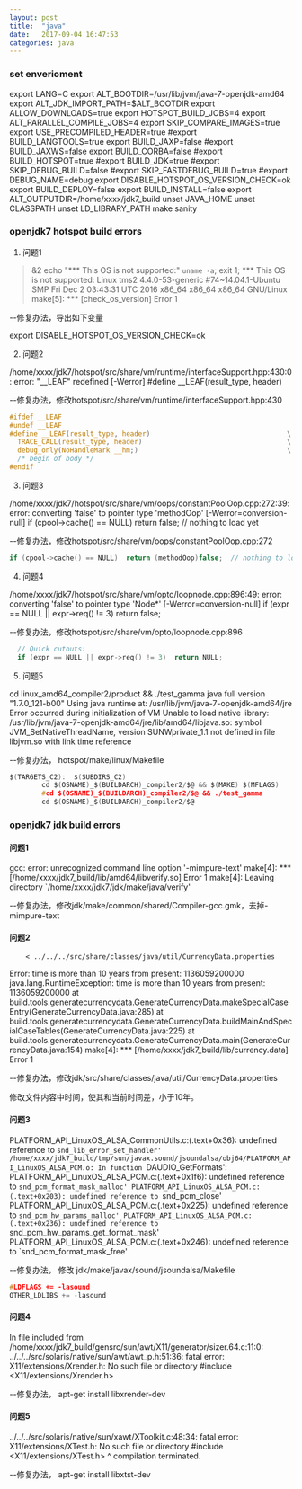 ```yaml
---
layout: post
title:  "java"
date:   2017-09-04 16:47:53
categories: java
---
```

### set enverioment

export LANG=C
export ALT_BOOTDIR=/usr/lib/jvm/java-7-openjdk-amd64
export ALT_JDK_IMPORT_PATH=$ALT_BOOTDIR
export ALLOW_DOWNLOADS=true
export HOTSPOT_BUILD_JOBS=4
export ALT_PARALLEL_COMPILE_JOBS=4
export SKIP_COMPARE_IMAGES=true
export USE_PRECOMPILED_HEADER=true
#export BUILD_LANGTOOLS=true
export BUILD_JAXP=false
#export BUILD_JAXWS=false
export BUILD_CORBA=false
#export BUILD_HOTSPOT=true
#export BUILD_JDK=true
#export SKIP_DEBUG_BUILD=false
#export SKIP_FASTDEBUG_BUILD=true
#export DEBUG_NAME=debug
export DISABLE_HOTSPOT_OS_VERSION_CHECK=ok
export BUILD_DEPLOY=false
export BUILD_INSTALL=false
export ALT_OUTPUTDIR=/home/xxxx/jdk7_build
unset JAVA_HOME
unset CLASSPATH
unset LD_LIBRARY_PATH
make sanity


### openjdk7 hotspot build errors

1. 问题1  

>&2 echo "*** This OS is not supported:" `uname -a`; exit 1;
*** This OS is not supported: Linux tms2 4.4.0-53-generic #74~14.04.1-Ubuntu SMP Fri Dec 2 03:43:31 UTC 2016 x86_64 x86_64 x86_64 GNU/Linux
make[5]: *** [check_os_version] Error 1

--修复办法，导出如下变量

export DISABLE_HOTSPOT_OS_VERSION_CHECK=ok

2. 问题2 

/home/xxxx/jdk7/hotspot/src/share/vm/runtime/interfaceSupport.hpp:430:0: error: "__LEAF" redefined [-Werror]
 #define __LEAF(result_type, header) 

--修复办法，修改hotspot/src/share/vm/runtime/interfaceSupport.hpp:430
```c
#ifdef __LEAF
#undef __LEAF
#define __LEAF(result_type, header)                                  \
  TRACE_CALL(result_type, header)                                    \
  debug_only(NoHandleMark __hm;)                                     \
  /* begin of body */
#endif
```

3. 问题3

/home/xxxx/jdk7/hotspot/src/share/vm/oops/constantPoolOop.cpp:272:39: error: converting 'false' to pointer type 'methodOop' [-Werror=conversion-null]
   if (cpool->cache() == NULL)  return false;  // nothing to load yet

--修复办法，修改hotspot/src/share/vm/oops/constantPoolOop.cpp:272

```c
if (cpool->cache() == NULL)  return (methodOop)false;  // nothing to load yet
```

4. 问题4 

/home/xxxx/jdk7/hotspot/src/share/vm/opto/loopnode.cpp:896:49: error: converting 'false' to pointer type 'Node*' [-Werror=conversion-null]
   if (expr == NULL || expr->req() != 3)  return false;

--修复办法，修改hotspot/src/share/vm/opto/loopnode.cpp:896

```c
  // Quick cutouts:
  if (expr == NULL || expr->req() != 3)  return NULL;
```

5. 问题5 

cd linux_amd64_compiler2/product && ./test_gamma
java full version "1.7.0_121-b00"
Using java runtime at: /usr/lib/jvm/java-7-openjdk-amd64/jre
Error occurred during initialization of VM
Unable to load native library: /usr/lib/jvm/java-7-openjdk-amd64/jre/lib/amd64/libjava.so: symbol JVM_SetNativeThreadName, version SUNWprivate_1.1 not defined in file libjvm.so with link time reference

--修复办法， hotspot/make/linux/Makefile

```c
$(TARGETS_C2):  $(SUBDIRS_C2)
        cd $(OSNAME)_$(BUILDARCH)_compiler2/$@ && $(MAKE) $(MFLAGS)
        #cd $(OSNAME)_$(BUILDARCH)_compiler2/$@ && ./test_gamma
        cd $(OSNAME)_$(BUILDARCH)_compiler2/$@
```

### openjdk7 jdk build errors

#### 问题1

gcc: error: unrecognized command line option '-mimpure-text'
make[4]: *** [/home/xxxx/jdk7_build/lib/amd64/libverify.so] Error 1
make[4]: Leaving directory `/home/xxxx/jdk7/jdk/make/java/verify'


--修复办法，修改jdk/make/common/shared/Compiler-gcc.gmk，去掉-mimpure-text

#### 问题2

		< ../../../src/share/classes/java/util/CurrencyData.properties
Error: time is more than 10 years from present: 1136059200000
java.lang.RuntimeException: time is more than 10 years from present: 1136059200000
	at build.tools.generatecurrencydata.GenerateCurrencyData.makeSpecialCaseEntry(GenerateCurrencyData.java:285)
	at build.tools.generatecurrencydata.GenerateCurrencyData.buildMainAndSpecialCaseTables(GenerateCurrencyData.java:225)
	at build.tools.generatecurrencydata.GenerateCurrencyData.main(GenerateCurrencyData.java:154)
make[4]: *** [/home/xxxx/jdk7_build/lib/currency.data] Error 1

--修复办法，修改jdk/src/share/classes/java/util/CurrencyData.properties

修改文件内容中时间，使其和当前时间差，小于10年。

#### 问题3

PLATFORM_API_LinuxOS_ALSA_CommonUtils.c:(.text+0x36): undefined reference to `snd_lib_error_set_handler'
/home/xxxx/jdk7_build/tmp/sun/javax.sound/jsoundalsa/obj64/PLATFORM_API_LinuxOS_ALSA_PCM.o: In function `DAUDIO_GetFormats':
PLATFORM_API_LinuxOS_ALSA_PCM.c:(.text+0x1f6): undefined reference to `snd_pcm_format_mask_malloc'
PLATFORM_API_LinuxOS_ALSA_PCM.c:(.text+0x203): undefined reference to `snd_pcm_close'
PLATFORM_API_LinuxOS_ALSA_PCM.c:(.text+0x225): undefined reference to `snd_pcm_hw_params_malloc'
PLATFORM_API_LinuxOS_ALSA_PCM.c:(.text+0x236): undefined reference to `snd_pcm_hw_params_get_format_mask'
PLATFORM_API_LinuxOS_ALSA_PCM.c:(.text+0x246): undefined reference to `snd_pcm_format_mask_free'


--修复办法， 修改 jdk/make/javax/sound/jsoundalsa/Makefile
```c
#LDFLAGS += -lasound
OTHER_LDLIBS += -lasound
```

#### 问题4

In file included from /home/xxxx/jdk7_build/gensrc/sun/awt/X11/generator/sizer.64.c:11:0:
../../../src/solaris/native/sun/awt/awt_p.h:51:36: fatal error: X11/extensions/Xrender.h: No such file or directory
 #include <X11/extensions/Xrender.h>
 
--修复办法， apt-get install libxrender-dev

#### 问题5

../../../src/solaris/native/sun/xawt/XToolkit.c:48:34: fatal error: X11/extensions/XTest.h: No such file or directory
 #include <X11/extensions/XTest.h>
                                  ^
compilation terminated.

--修复办法， apt-get install libxtst-dev
